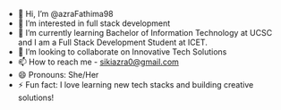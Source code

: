 - 👋 Hi, I’m @azraFathima98
- 👀 I’m interested in full stack development
- 🌱 I’m currently learning Bachelor of Information Technology at UCSC and I am a Full Stack Development Student at ICET.
- 💞️ I’m looking to collaborate on Innovative Tech Solutions
- 📫 How to reach me - sikiazra0@gmail.com
- 😄 Pronouns: She/Her
- ⚡ Fun fact: I love learning new tech stacks and building creative solutions!

<!---
azraFathima98/azraFathima98 is a ✨ special ✨ repository because its `README.md` (this file) appears on your GitHub profile.
You can click the Preview link to take a look at your changes.
--->
